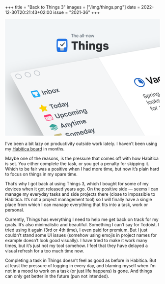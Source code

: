 +++
title       = "Back to Things 3"
images      =  ["/img/things.png"]
date        = 2022-12-30T20:21:43+02:00
issue       = "2021-36"
+++

![Things 3](/img/things.png)

I’ve been a bit lazy on productivity outside work lately. I haven’t been using my [Habitica board](/things/habitica) in months.

Maybe one of the reasons, is the pressure that comes off with how Habitica is set. You either complete the task, or you get a penalty for skipping it. Which to be fair was a positive when I had more time, but now it’s plain hard to focus on things in my spare time.

That’s why I got back at using Things 3, which I bought for some of my devices when it got released years ago. On the positive side — seems I can manage my everyday tasks and side projects there (close to impossible to Habitica. It’s not a project management tool) so I will finally have a single place from which I can manage everything that fits into a task, work or personal.

Currently, Things has everything I need to help me get back on track for my goals. It’s also minimalistic and beautiful.
Something I can’t say for Todoist. I tried using it again (3rd or 4th time), I even paid for premium. But I just couldn’t stand some UI issues (somehow using emojis in project names for example doesn’t look good visually). I have tried to make it work many times, but it’s just not my tool somehow. I feel that they have delayed a visual refresh for a too much time now.

Completing a task in Things doesn’t feel as good as before in Habitica. But at least the pressure of logging in every day, and blaming myself when I’m not in a mood to work on a task (or just life happens) is gone. And things can only get better in the future (pun not intended).
